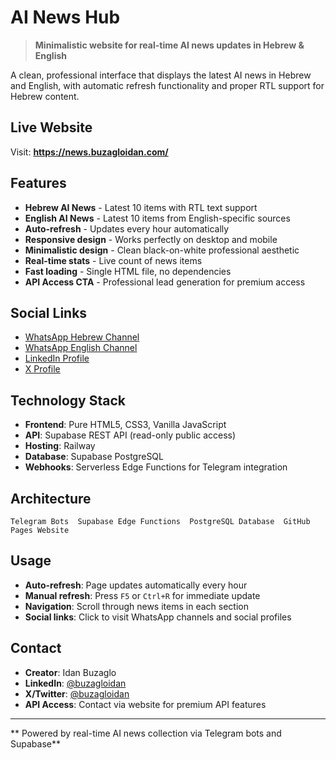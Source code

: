 ﻿#  AI News Hub

> **Minimalistic website for real-time AI news updates in Hebrew & English**

A clean, professional interface that displays the latest AI news in Hebrew and English, with automatic refresh functionality and proper RTL support for Hebrew content.

##  **Live Website**

Visit: **https://news.buzagloidan.com/**

##  **Features**

-  **Hebrew AI News** - Latest 10 items with RTL text support
-  **English AI News** - Latest 10 items from English-specific sources  
-  **Auto-refresh** - Updates every hour automatically
-  **Responsive design** - Works perfectly on desktop and mobile
-  **Minimalistic design** - Clean black-on-white professional aesthetic
-  **Real-time stats** - Live count of news items
-  **Fast loading** - Single HTML file, no dependencies
-  **API Access CTA** - Professional lead generation for premium access

##  **Social Links**

-  [WhatsApp Hebrew Channel](https://www.whatsapp.com/channel/0029Vb9SduO9MF8xSjlfrt24)
-  [WhatsApp English Channel](https://t.co/l6KRQJl3aC)
-  [LinkedIn Profile](https://www.linkedin.com/in/buzagloidan/)
-  [X Profile](https://x.com/buzagloidan)

##  **Technology Stack**

- **Frontend**: Pure HTML5, CSS3, Vanilla JavaScript
- **API**: Supabase REST API (read-only public access)
- **Hosting**: Railway
- **Database**: Supabase PostgreSQL
- **Webhooks**: Serverless Edge Functions for Telegram integration

##  **Architecture**

```
Telegram Bots  Supabase Edge Functions  PostgreSQL Database  GitHub Pages Website
```

##  **Usage**

- **Auto-refresh**: Page updates automatically every hour
- **Manual refresh**: Press `F5` or `Ctrl+R` for immediate update
- **Navigation**: Scroll through news items in each section
- **Social links**: Click to visit WhatsApp channels and social profiles

##  **Contact**

- **Creator**: Idan Buzaglo
- **LinkedIn**: [@buzagloidan](https://www.linkedin.com/in/buzagloidan/)
- **X/Twitter**: [@buzagloidan](https://x.com/buzagloidan)
- **API Access**: Contact via website for premium API features

---

** Powered by real-time AI news collection via Telegram bots and Supabase**
